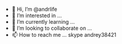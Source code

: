 - 👋 Hi, I’m @andrlife
- 👀 I’m interested in ...
- 🌱 I’m currently learning ...
- 💞️ I’m looking to collaborate on ...
- 📫 How to reach me ...
skype andrey38421
<!---
andrlife/andrlife is a ✨ special ✨ repository because its `README.md` (this file) appears on your GitHub profile.
You can click the Preview link to take a look at your changes.
--->
